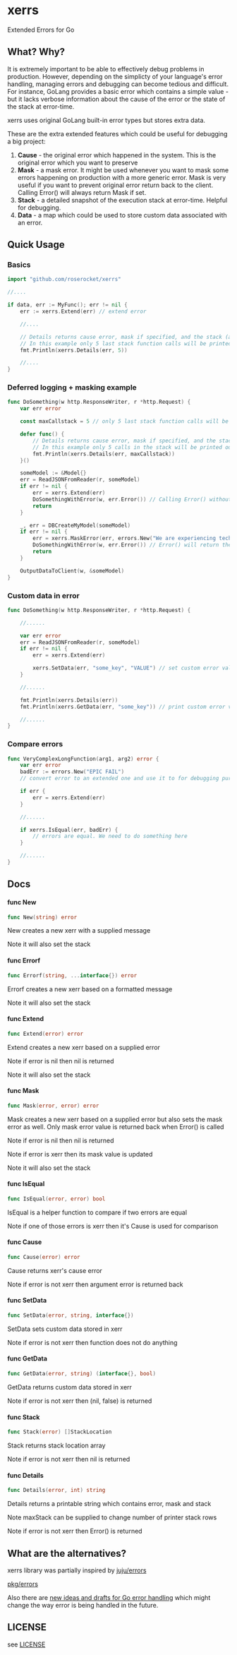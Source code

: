 # xerrs

Extended Errors for Go

## What? Why?

It is extremely important to be able to effectively debug problems in production. However, depending
on the simplicty of your language's error handling, managing errors and debugging can become tedious
and difficult. For instance, GoLang provides a basic error which contains a simple value - but it
lacks verbose information about the cause of the error or the state of the stack at error-time.

xerrs uses original GoLang built-in error types but stores extra data.

These are the extra extended features which could be useful for debugging a big project:

1. **Cause** - the original error which happened in the system. This is the original error which you
   want to preserve
2. **Mask** - a mask error. It might be used whenever you want to mask some errors happening on
   production with a more generic error. Mask is very useful if you want to prevent original error
   return back to the client. Calling Error() will always return Mask if set.
3. **Stack** - a detailed snapshot of the execution stack at error-time. Helpful for debugging.
4. **Data** - a map which could be used to store custom data associated with an error.

## Quick Usage

### Basics

```go
import "github.com/roserocket/xerrs"

//....

if data, err := MyFunc(); err != nil {
    err := xerrs.Extend(err) // extend error

    //....

    // Details returns cause error, mask if specified, and the stack (accepting the maximum stack height as parameter)
    // In this example only 5 last stack function calls will be printed out
    fmt.Println(xerrs.Details(err, 5))

    //....
}
```

### Deferred logging + masking example

```go
func DoSomething(w http.ResponseWriter, r *http.Request) {
    var err error

    const maxCallstack = 5 // only 5 last stack function calls will be printed out

    defer func() {
        // Details returns cause error, mask if specified, and the stack (accepting the maximum stack height as parameter)
        // In this example only 5 calls in the stack will be printed out
        fmt.Println(xerrs.Details(err, maxCallstack))
    }()

    someModel := &Model{}
    err = ReadJSONFromReader(r, someModel)
    if err != nil {
        err = xerrs.Extend(err)
        DoSomethingWithError(w, err.Error()) // Calling Error() without setting a mask will return the original error.
        return
    }

    _, err = DBCreateMyModel(someModel)
    if err != nil {
        err = xerrs.MaskError(err, errors.New("We are experiencing technical difficulties"))
        DoSomethingWithError(w, err.Error()) // Error() will return the masked error in this case.
        return
    }

    OutputDataToClient(w, &someModel)
}
```

### Custom data in error

```go
func DoSomething(w http.ResponseWriter, r *http.Request) {

    //......

    var err error
    err = ReadJSONFromReader(r, someModel)
    if err != nil {
        err = xerrs.Extend(err)

        xerrs.SetData(err, "some_key", "VALUE") // set custom error value
    }

    //......

    fmt.Println(xerrs.Details(err))
    fmt.Println(xerrs.GetData(err, "some_key")) // print custom error value

    //......
}
```

### Compare errors

```go
func VeryComplexLongFunction(arg1, arg2) error {
    var err error
    badErr := errors.New("EPIC FAIL")
    // convert error to an extended one and use it to for debugging purposes

    if err {
        err = xerrs.Extend(err)
    }

    //......

    if xerrs.IsEqual(err, badErr) {
        // errors are equal. We need to do something here
    }

    //......
}
```

## Docs

#### func New

```go
func New(string) error
```

New creates a new xerr with a supplied message

Note it will also set the stack

#### func Errorf

```go
func Errorf(string, ...interface{}) error
```

Errorf creates a new xerr based on a formatted message

Note it will also set the stack

#### func Extend

```go
func Extend(error) error
```

Extend creates a new xerr based on a supplied error

Note if error is nil then nil is returned

Note it will also set the stack

#### func Mask

```go
func Mask(error, error) error
```

Mask creates a new xerr based on a supplied error but also sets the mask error as well. Only mask
error value is returned back when Error() is called

Note if error is nil then nil is returned

Note if error is xerr then its mask value is updated

Note it will also set the stack

#### func IsEqual

```go
func IsEqual(error, error) bool
```

IsEqual is a helper function to compare if two errors are equal

Note if one of those errors is xerr then it's Cause is used for comparison

#### func Cause

```go
func Cause(error) error
```

Cause returns xerr's cause error

Note if error is not xerr then argument error is returned back

#### func SetData

```go
func SetData(error, string, interface{})
```

SetData sets custom data stored in xerr

Note if error is not xerr then function does not do anything

#### func GetData

```go
func GetData(error, string) (interface{}, bool)
```

GetData returns custom data stored in xerr

Note if error is not xerr then (nil, false) is returned

#### func Stack

```go
func Stack(error) []StackLocation
```

Stack returns stack location array

Note if error is not xerr then nil is returned

#### func Details

```go
func Details(error, int) string
```

Details returns a printable string which contains error, mask and stack

Note maxStack can be supplied to change number of printer stack rows

Note if error is not xerr then Error() is returned

## What are the alternatives?

xerrs library was partially inspired by [juju/errors](https://github.com/juju/errors)

[pkg/errors](https://github.com/pkg/errors)

Also there are
[new ideas and drafts for Go error handling](https://go.googlesource.com/proposal/+/master/design/go2draft.md)
which might change the way error is being handled in the future.

## LICENSE

see [LICENSE](./LICENSE)
